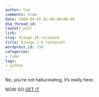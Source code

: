 ```yaml
---
author: tim
comments: true
date: 2008-09-05 01:00:00+00:00
dsq_thread_id: ''
layout: post
link: ''
slug: django-10-released
title: Django 1.0 released!
wordpress_id: 158
categories:
- Code
tags:
- python
---
```


No, you’re not hallucinating, it’s really here.  
  
NOW GO [GET IT](http://www.djangoproject.com/download/)